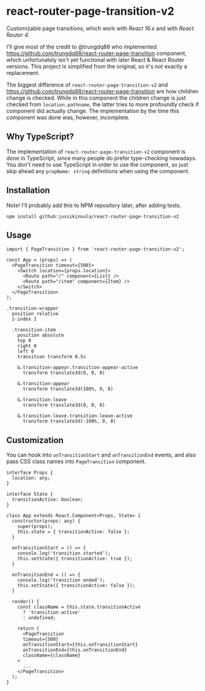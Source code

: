 # react-router-page-transition-v2

Customizable page transitions, which work with *React 16.x* and with *React Router 4*.

I'll give most of the credit to @trungdq88 who implemented https://github.com/trungdq88/react-router-page-transition component, which unfortunately isn't yet functional with later React & React Router versions. This project is simplified from the original, so it's not exactly a replacement.

The biggest difference of `react-router-page-transition-v2` and https://github.com/trungdq88/react-router-page-transition are how children change is checked. While in this component the children change is just checked from `location.pathname`, the latter tries to more profoundly check if component did actually change. The implementation by the time this component was done was, however, incomplete.

## Why TypeScript?

The implementation of `react-router-page-transition-v2` component is done in TypeScript, since many people do prefer type-checking nowadays. You don't need to use TypeScript in order to use the component, so just skip ahead any `propName: string` definitions when using the component.

## Installation

Note! I'll probably add this to NPM repository later, after adding tests.

```
npm install github:jussikinnula/react-router-page-transition-v2
```

## Usage

```tsx
import { PageTransition } from 'react-router-page-transition-v2';

const App = (props) => (
  <PageTransition timeout={500}>
    <Switch location={props.location}>
      <Route path="/" component={List} />
      <Route path="/item" component={Item} />
    </Switch>
  </PageTransition>
);
```

```styl
.transition-wrapper
  position relative
  z-index 1

  .transition-item
    position absolute
    top 0
    right 0
    left 0
    transition transform 0.5s

    &.transition-appear.transition-appear-active
      transform translate3d(0, 0, 0) 
      
    &.transition-appear
      transform translate3d(100%, 0, 0) 

    &.transition-leave
      transform translate3d(0, 0, 0) 

    &.transition-leave.transition-leave-active
      transform translate3d(-100%, 0, 0) 
```

## Customization

You can hook into `onTransitionStart` and `onTransitionEnd` events, and also pass CSS class names into `PageTransition` component.

```tsx
interface Props {
  location: any;
}

interface State {
  transitionActive: boolean;
}

class App extends React.Component<Props, State> {
  constructor(props: any) {
    super(props);    
    this.state = { transitionActive: false };
  }

  onTransitionStart = () => {
    console.log('transition started');
    this.setState({ transitionActive: true });
  }

  onTransitionEnd = () => {
    console.log('transition ended');
    this.setState({ transitionActive: false });
  }

  render() {
    const className = this.state.transitionActive
      ? 'transition-active'
      : undefined;

    return (
      <PageTransition
      timeout={500}
      onTransitionStart={this.onTransitionStart}
      onTransitionEnd={this.onTransitionEnd}
      className={className}
    >
      ...
    </PageTransition>
  );
}
```

